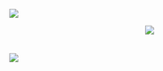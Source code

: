 ![](https://komarev.com/ghpvc/?username=emre4x0)
<div align="center">
    <a href="https://discord.com/users/538846533123309584" title="Discord Account"><img src="https://lanyard-profile-readme.vercel.app/api/538846533123309584"></a>
</div>
<br>
<br>
<img src="https://cdn.discordapp.com/attachments/906301763764764743/1010951093494227015/AboutMe.png">
